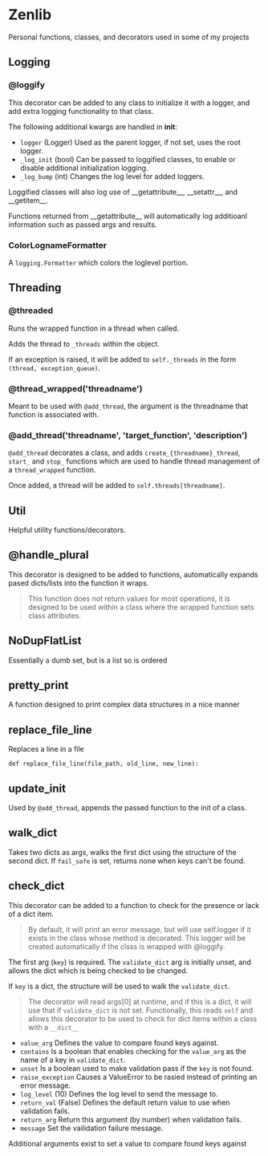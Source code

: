 # Zenlib

Personal functions, classes, and decorators used in some of my projects

## Logging

### @loggify

This decorator can be added to any class to initialize it with a logger, and add extra logging functionality to that class.

The following additional kwargs are handled in __init__:

* `logger` (Logger) Used as the parent logger, if not set, uses the root logger.
* `_log_init` (bool) Can be passed to loggified classes, to enable or disable additional initialization logging.
* `_log_bump` (int) Changes the log level for added loggers.

Loggified classes will also log use of \_\_getattribute\_\_, \_\_setattr\_\_,  and \_\_getitem\_\_.

Functions returned from \_\_getattribute\_\_ will automatically log additioanl information such as passed args and results.

### ColorLognameFormatter

A `logging.Formatter` which colors the loglevel portion.

## Threading

### @threaded

Runs the wrapped function in a thread when called.

Adds the thread to `_threads` within the object.

If an exception is raised, it will be added to `self._threads` in the form `(thread, exception_queue)`.

### @thread_wrapped('threadname')

Meant to be used with `@add_thread`, the argument is the threadname that function is associated with.

### @add_thread('threadname', 'target_function', 'description')

`@add_thread` decorates a class, and adds `create_{threadname}_thread`, `start_` and `stop_` functions which are used to handle thread management of a `thread_wrapped` function.

Once added, a thread will be added to `self.threads[threadname]`.

## Util

Helpful utility functions/decorators.

## @handle_plural

This decorator is designed to be added to functions, automatically expands pased dicts/lists into the function it wraps.

> This function does not return values for most operations, it is designed to be used within a class where the wrapped function sets class attributes.

## NoDupFlatList

Essentially a dumb set, but is a list so is ordered

## pretty_print

A function designed to print complex data structures in a nice manner

## replace_file_line

Replaces a line in a file

`def replace_file_line(file_path, old_line, new_line):`

## update_init

Used by `@add_thread`, appends the passed function to the init of a class.

## walk_dict

Takes two dicts as args, walks the first dict using the structure of the second dict.
If `fail_safe` is set, returns none when keys can't be found.

## check_dict

This decorator can be added to a function to check for the presence or lack of a dict item.

> By default, it will print an error message, but will use self.logger if it exists in the class whose method is decorated.
> This logger will be created automatically if the clsss is wrapped with @loggify.

The first arg (`key`) is required. The `validate_dict` arg is initially unset, and allows the dict which is being checked to be changed.

If `key` is a dict, the structure will be used to walk the `validate_dict`.

> The decorator will read args[0] at runtime, and if this is a dict, it will use that if `validate_dict` is not set.
> Functionally, this reads `self` and allows this decorator to be used to check for dict items within a class with a  `__dict__`

* `value_arg` Defines the value to compare found keys against.
* `contains` Is a boolean that enables checking for the `value_arg` as the name of a key in `validate_dict`.
* `unset` Is a boolean used to make validation pass if the `key` is not found.
* `raise_exception` Causes a ValueError to be rasied instead of printing an error message.
* `log_level` (10) Defines the log level to send the message to.
* `return_val` (False) Defines the default return value to use when validation fails.
* `return_arg` Return this argument (by number) when validation fails.
* `message` Set the vailidation failure message.

Additional arguments exist to set a value to compare found keys against
